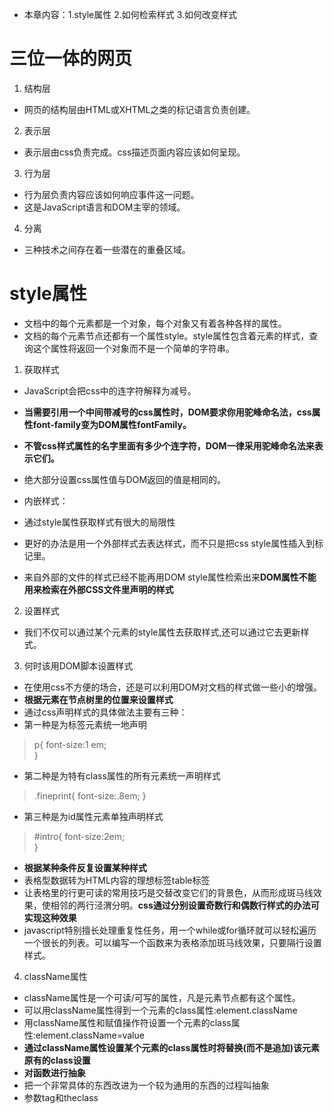 - 本章内容：1.style属性 2.如何检索样式 3.如何改变样式
# 三位一体的网页
1. 结构层
- 网页的结构层由HTML或XHTML之类的标记语言负责创建。
2. 表示层
- 表示层由css负责完成。css描述页面内容应该如何呈现。
3. 行为层
- 行为层负责内容应该如何响应事件这一问题。
- 这是JavaScript语言和DOM主宰的领域。
4. 分离
- 三种技术之间存在着一些潜在的重叠区域。

# style属性
- 文档中的每个元素都是一个对象，每个对象又有着各种各样的属性。
- 文档的每个元素节点还都有一个属性style。style属性包含着元素的样式，查询这个属性将返回一个对象而不是一个简单的字符串。
1. 获取样式
- JavaScript会把css中的连字符解释为减号。
- **当需要引用一个中间带减号的css属性时，DOM要求你用驼峰命名法，css属性font-family变为DOM属性fontFamily。**
- **不管css样式属性的名字里面有多少个连字符，DOM一律采用驼峰命名法来表示它们。**
- 绝大部分设置css属性值与DOM返回的值是相同的。

- 内嵌样式：
- 通过style属性获取样式有很大的局限性
- 更好的办法是用一个外部样式去表达样式，而不只是把css style属性插入到标记里。
- 来自外部的文件的样式已经不能再用DOM style属性检索出来**DOM属性不能用来检索在外部CSS文件里声明的样式**
2. 设置样式
- 我们不仅可以通过某个元素的style属性去获取样式,还可以通过它去更新样式。
3. 何时该用DOM脚本设置样式
- 在使用css不方便的场合，还是可以利用DOM对文档的样式做一些小的增强。
- **根据元素在节点树里的位置来设置样式**
- 通过css声明样式的具体做法主要有三种：
- 第一种是为标签元素统一地声明
> p{
>font-size:1 em;    
>}
- 第二种是为特有class属性的所有元素统一声明样式
>.fineprint{
>font-size:.8em;
>}
- 第三种是为id属性元素单独声明样式
>#intro{
>font-size:2em;    
>}
- **根据某种条件反复设置某种样式**
- 表格型数据转为HTML内容的理想标签table标签
- 让表格里的行更可读的常用技巧是交替改变它们的背景色，从而形成斑马线效果，使相邻的两行泾渭分明。**css通过分别设置奇数行和偶数行样式的办法可实现这种效果**
- javascript特别擅长处理重复性任务，用一个while或for循环就可以轻松遍历一个很长的列表。可以编写一个函数来为表格添加斑马线效果，只要隔行设置样式。
4. className属性
- className属性是一个可读/可写的属性，凡是元素节点都有这个属性。
- 可以用className属性得到一个元素的class属性:element.className
- 用className属性和赋值操作符设置一个元素的class属性:element.className=value
- **通过className属性设置某个元素的class属性时将替换(而不是追加)该元素原有的class设置**
- **对函数进行抽象**
- 把一个非常具体的东西改进为一个较为通用的东西的过程叫抽象
- 参数tag和theclass